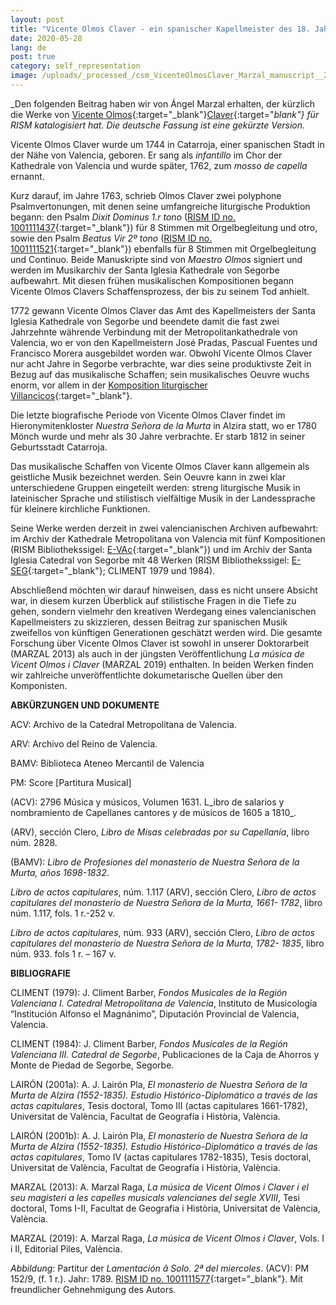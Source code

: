 ```yaml
---
layout: post
title: "Vicente Olmos Claver - ein spanischer Kapellmeister des 18. Jahrhunderts"
date: 2020-05-28
lang: de
post: true
category: self_representation
image: /uploads/_processed_/csm_VicenteOlmosClaver_Marzal_manuscript__2__cd9d20d296.png
---
```



_Den folgenden Beitrag haben wir von Ángel Marzal erhalten, der kürzlich die Werke von [Vicente Olmos](https://opac.rism.info/search?View=rism&author=Vicente+Olmos+Claver){:target="_blank"}[Claver](https://opac.rism.info/search?View=rism&author=Vicente+Olmos+Claver){:target="_blank"} für RISM katalogisiert hat. Die deutsche Fassung ist eine gekürzte Version._

Vicente Olmos Claver wurde um 1744 in Catarroja, einer spanischen Stadt in der Nähe von Valencia, geboren. Er sang als _infantillo_ im Chor der Kathedrale von Valencia und wurde später, 1762, zum _mosso de capella_ ernannt.

Kurz darauf, im Jahre 1763, schrieb Olmos Claver zwei polyphone Psalmvertonungen, mit denen seine umfangreiche liturgische Produktion begann: den Psalm _Dixit Dominus 1.r tono_ ([RISM ID no. 1001111437](https://opac.rism.info/search?id=1001111437&View=rism){:target="_blank"}) für 8 Stimmen mit Orgelbegleitung und otro, sowie den Psalm _Beatus Vir 2º tono_ ([RISM ID no. 1001111521](https://opac.rism.info/search?id=1001111521&View=rism){:target="_blank"}) ebenfalls für 8 Stimmen mit Orgelbegleitung und Continuo. Beide Manuskripte sind von _Maestro Olmos_ signiert und werden im Musikarchiv der Santa Iglesia Kathedrale von Segorbe aufbewahrt. Mit diesen frühen musikalischen Kompositionen begann Vicente Olmos Clavers Schaffensprozess, der bis zu seinem Tod anhielt.

1772 gewann Vicente Olmos Claver das Amt des Kapellmeisters der Santa Iglesia Kathedrale von Segorbe und beendete damit die fast zwei Jahrzehnte währende Verbindung mit der Metropolitankathedrale von Valencia, wo er von den Kapellmeistern José Pradas, Pascual Fuentes und Francisco Morera ausgebildet worden war. Obwohl Vicente Olmos Claver nur acht Jahre in Segorbe verbrachte, war dies seine produktivste Zeit in Bezug auf das musikalische Schaffen; sein musikalisches Oeuvre wuchs enorm, vor allem in der [Komposition liturgischer Villancicos](https://opac.rism.info/search?View=rism&author=Vicente+Olmos+Claver&q=villancicos){:target="_blank"}.



Die letzte biografische Periode von Vicente Olmos Claver findet im Hieronymitenkloster _Nuestra Señora de la Murta_ in Alzira statt, wo er 1780 Mönch wurde und mehr als 30 Jahre verbrachte. Er starb 1812 in seiner Geburtsstadt Catarroja.

Das musikalische Schaffen von Vicente Olmos Claver kann allgemein als geistliche Musik bezeichnet werden. Sein Oeuvre kann in zwei klar unterschiedene Gruppen eingeteilt werden: streng liturgische Musik in lateinischer Sprache und stilistisch vielfältige Musik in der Landessprache für kleinere kirchliche Funktionen.

Seine Werke werden derzeit in zwei valencianischen Archiven aufbewahrt: im Archiv der Kathedrale Metropolitana von Valencia mit fünf Kompositionen (RISM Bibliothekssigel: [E-VAc](https://opac.rism.info/search?View=rism&siglum=E-VAc&author=Vicente+Olmos+Claver){:target="_blank"}) und im Archiv der Santa Iglesia Catedral von Segorbe mit 48 Werken (RISM Bibliothekssigel: [E-SEG](https://opac.rism.info/search?View=rism&siglum=E-SEG&author=Vicente+Olmos+Claver){:target="_blank"}; CLIMENT 1979 und 1984).

Abschließend möchten wir darauf hinweisen, dass es nicht unsere Absicht war, in diesem kurzen Überblick auf stilistische Fragen in die Tiefe zu gehen, sondern vielmehr den kreativen Werdegang eines valencianischen Kapellmeisters zu skizzieren, dessen Beitrag zur spanischen Musik zweifellos von künftigen Generationen geschätzt werden wird. Die gesamte Forschung über Vicente Olmos Claver ist sowohl in unserer Doktorarbeit (MARZAL 2013) als auch in der jüngsten Veröffentlichung _La música de Vicent Olmos i Claver_ (MARZAL 2019) enthalten. In beiden Werken finden wir zahlreiche unveröffentlichte dokumetarische Quellen über den Komponisten.



**ABKÜRZUNGEN UND DOKUMENTE**

ACV: Archivo de la Catedral Metropolitana de Valencia.

ARV: Archivo del Reino de Valencia.

BAMV: Biblioteca Ateneo Mercantil de Valencia

PM: Score [Partitura Musical]

(ACV): 2796 Música y músicos, Volumen 1631. L_ibro de salarios y nombramiento de Capellanes cantores y de músicos de 1605 a 1810_.

(ARV), sección Clero, _Libro de Misas celebradas por su Capellanía_, libro núm. 2828.

(BAMV): _Libro de Profesiones del monasterio de Nuestra Señora de la Murta, años 1698-1832_.

_Libro de actos capitulares_, núm. 1.117 (ARV), sección Clero, _Libro de actos capitulares del monasterio de Nuestra Señora de la Murta, 1661- 1782_, libro núm. 1.117, fols. 1 r.-252 v.

_Libro de actos capitulares_, núm. 933 (ARV), sección Clero, _Libro de actos capitulares del monasterio de Nuestra Señora de la Murta, 1782- 1835_, libro núm. 933. fols 1 r. – 167 v.

**BIBLIOGRAFIE**

CLIMENT (1979): J. Climent Barber, _Fondos Musicales de la Región Valenciana I. Catedral Metropolitana de Valencia_, Instituto de Musicología “Institución Alfonso el Magnánimo”, Diputación Provincial de Valencia, Valencia.

CLIMENT (1984): J. Climent Barber, _Fondos Musicales de la Región Valenciana III. Catedral de Segorbe_, Publicaciones de la Caja de Ahorros y Monte de Piedad de Segorbe, Segorbe.

LAIRÓN (2001a): A. J. Lairón Pla, _El monasterio de Nuestra Señora de la Murta de Alzira (1552-1835). Estudio Histórico-Diplomático a través de las actas capitulares_, Tesis doctoral, Tomo III (actas capitulares 1661-1782), Universitat de València, Facultat de Geografía i Història, València.

LAIRÓN (2001b): A. J. Lairón Pla, _El monasterio de Nuestra Señora de la Murta de Alzira (1552-1835). Estudio Histórico-Diplomático a través de las actas capitulares_, Tomo IV (actas capitulares 1782-1835), Tesis doctoral, Universitat de València, Facultat de Geografía i Història, València.

MARZAL (2013): A. Marzal Raga, _La música de Vicent Olmos i Claver i el seu magisteri a les capelles musicals valencianes del segle XVIII_, Tesi doctoral, Toms I-II, Facultat de Geografia i Història, Universitat de València, València.

MARZAL (2019): A. Marzal Raga, _La música de Vicent Olmos i Claver_, Vols. I i II, Editorial Piles, València.

_Abbildung_: Partitur der _Lamentación â Solo. 2ª del miercoles_. (ACV): PM 152/9, (f. 1 r.). Jahr: 1789. [RISM ID no. 1001111577](https://opac.rism.info/search?id=1001111577&View=rism){:target="_blank"}. Mit freundlicher Gehnehmigung des Autors.

<script type="text/javascript">var switchTo5x=true;</script><script type="text/javascript" src="http://w.sharethis.com/button/buttons.js"></script><script type="text/javascript">stLight.options({publisher: "9b601438-1ce1-49d8-bfd7-9cff5df54c17", doNotHash: false, doNotCopy: false, hashAddressBar: false});</script>
